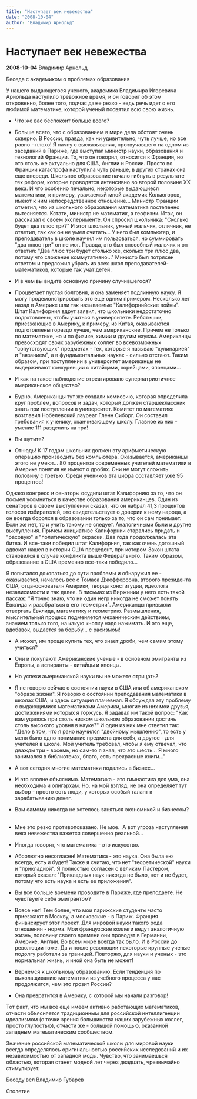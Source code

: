 ```yaml
---
title: "Наступает век невежества"
date: "2008-10-04"
author: "Владимир Арнольд"
---
```


# Наступает век невежества

**2008-10-04** Владимир Арнольд

Беседа с академиком о проблемах образования  

У нашего выдающегося ученого, академика Владимира Игоревича Арнольда наступило тревожное время, и он говорит об этом откровенно, более того, подчас даже резко - ведь речь идет о его любимой математике, которой ученый посвятил всю свою жизнь.

- Что же вас беспокоит больше всего?  

- Больше всего, что с образованием в мире дела обстоят очень скверно. В России, правда, как ни удивительно, чуть лучше, но все равно - плохо! Я начну с высказывания, прозвучавшего на одном из заседаний в Париже, где выступал министр науки, образования и технологий Франции. То, что он говорил, относится к Франции, но это столь же актуально для США, Англии и России. Просто во Франции катастрофа наступила чуть раньше, в других странах она еще впереди. Школьное образование начало гибнуть в результате тех реформ, которые проводятся интенсивно во второй половине ХХ века. И что особенно печально, некоторые выдающиеся математики, к примеру, уважаемый мной академик Колмогоров, имеют к ним непосредственное отношение... Министр Франции отметил, что из школьного образования математика постепенно вытесняется. Кстати, министр не математик, а геофизик. Итак, он рассказал о своем эксперименте. Он спросил школьника: "Сколько будет два плюс три?" И этот школьник, умный мальчик, отличник, не ответил, так как он не умел считать... У него был компьютер, и преподаватель в школе научил им пользоваться, но суммировать "два плюс три" он не мог. Правда, это был способный мальчик и он ответил: "Два плюс три будет столько же, сколько три плюс два, потому что сложение коммутативно..." Министр был потрясен ответом и предложил убрать из всех школ преподавателей-математиков, которые так учат детей.  

- И в чем вы видите основную причину случившегося?  

- Процветает пустая болтовня, и она заменяет подлинную науку. Я могу продемонстрировать это еще одним примером. Несколько лет назад в Америке шли так называемые "Калифорнийские войны". Штат Калифорния вдруг заявил, что школьники недостаточно подготовлены, чтобы учиться в университете. Ребятишки, приезжающие в Америку, к примеру, из Китая, оказываются подготовлены гораздо лучше, чем американские. Причем не только по математике, но и по физике, химии и другим наукам. Американцы превосходят своих зарубежных коллег во всевозможных "сопутствующих" предметах - тех, которые я называю "кулинарией" и "вязанием", а в фундаментальных науках - сильно отстают. Таким образом, при поступлении в университет американцы не выдерживают конкуренции с китайцами, корейцами, японцами...  

- И как на такое наблюдение отреагировало суперпатриотичное американское общество?  

- Бурно. Американцы тут же создали комиссию, которая определила круг проблем, вопросов и задач, который должен старшеклассник знать при поступлении в университет. Комитет по математике возглавил Нобелевский лауреат Гленн Сиборг. Он составил требования к ученику, оканчивающему школу. Главное из них - умение 111 разделить на три!  

- Вы шутите?  

- Отнюдь! К 17 годам школьник должен эту арифметическую операцию производить без компьютера. Оказывается, американцы этого не умеют... 80 процентов современных учителей математики в Америке понятия не имеют о дробях. Они не могут сложить половину с третью. Среди учеников эта цифра составляет уже 95 процентов!  

Однако конгресс и сенаторы осудили штат Калифорнию за то, что он посмел усомниться в качестве образования американцев. Один из сенаторов в своем выступлении сказал, что он набрал 41,3 процентов голосов избирателей, это свидетельствует о доверии к нему народа, а он всегда боролся в образовании только за то, что он сам понимает. Если же нет, то и учить такому не следует. Аналогичными были и другие выступления. Причем инициативе Калифорнии старались придать и "расовую" и "политическую" окраски. Два года продолжалась эта битва. И все-таки победил штат Калифорния, так как очень дотошный адвокат нашел в истории США прецедент, при котором Закон штата становился в случае конфликта выше Федерального. Таким образом, образование в США временно все-таки победило...  

Я попытался докопаться до сути проблемы и обнаружил ее - оказывается, началось все с Томаса Джефферсона, второго президента США, отца-основателя Америки, творца конституции, идеолога независимости и так далее. В письмах из Виржинии у него есть такой пассаж: "Я точно знаю, что ни один негр никогда не сможет понять Евклида и разобраться в его геометрии". Американцы привыкли отвергать Евклида, математику и геометрию. Размышления, мыслительный процесс подменяется механическим действием, знанием только того, на какую кнопку надо нажимать. И это еще, вдобавок, выдается за борьбу... с расизмом!  

- А может, им проще купить тех, что знает дроби, чем самим этому учиться?  

- Они и покупают! Американские ученые - в основном эмигранты из Европы, а аспиранты - китайцы и японцы.  

- Но успехи американской науки вы не можете отрицать?  

- Я не говорю сейчас о состоянии науки в США или об американском "образе жизни". Я говорю о состоянии преподавания математики в школах США, и здесь ситуация плачевная. Я обсуждал эту проблему с выдающимися математиками Америки, многие из них мои друзья, достижениями которых я горжусь. Я задавал им такой вопрос: "Как вам удалось при столь низком школьном образовании достичь столь высокого уровня в науке?" И один из них мне ответил так: "Дело в том, что я рано научился "двойному мышлению", то есть у меня было одно понимание предмета для себя, а другое - для учителей в школе. Мой учитель требовал, чтобы я ему отвечал, что дважды три - восемь, но сам-то я знал, что это шесть... Я много занимался в библиотеках, благо, есть прекрасные книги..."  

- А вот сегодня многие математики подались в бизнес...  

- И это вполне объяснимо. Математика - это гимнастика для ума, она необходима и олигархам. Но, на мой взгляд, не она определяет тут выбор - просто есть люди, у которых особый талант к зарабатыванию денег.  

- Вам самому никогда не хотелось заняться экономикой и бизнесом?  

- Мне это резко противопоказано. Не мое.  А вот угроза наступления века невежества кажется совершенно реальной...  

- Иногда говорят, что математика - это искусство.  

- Абсолютно несогласен! Математика - это наука. Она была ею всегда, есть и будет! Также я считаю, что нет "теоретической" науки и "прикладной". Я полностью согласен с великим Пастером, который сказал: "Прикладных наук никогда не было, нет и не будет, потому что есть наука и есть ее приложения".  

- Вы все больше времени проводите в Париже, где преподаете. Не чувствуете себя эмигрантом?  

- Вовсе нет! Тем более, что мои парижские студенты часто приезжают в Москву, а московские - в Париж. Франция финансирует этот проект. Для мировой науки такого рода отношения - норма. Мои французские коллеги ведут аналогичную жизнь, половину своего времени они проводят в Германии, Америке, Англии. Во всем мире всегда так было. И в России до революции тоже. Да и после революции некоторые крупные ученые подолгу работали за границей. Повторяю, для науки и ученых - это нормальная жизнь, и иной она быть не может!  

- Вернемся к школьному образованию. Если тенденция по выхолащиванию математики из учебного процесса у нас продолжится, чем это грозит России?  

- Она превратится в Америку, с которой мы начали разговор!  

Тот факт, что мы все еще имеем активно работающих математиков, отчасти объясняется традиционным для российской интеллигенции идеализмом (с точки зрения большинства наших зарубежных коллег, просто глупостью), отчасти же - большой помощью, оказанной западным математическим сообществом.  

Значение российской математической школы для мировой науки всегда определялось оригинальностью российских исследований и их независимостью от западной моды. Чувство, что занимаешься областью, которая станет модной лет через двадцать, чрезвычайно стимулирует.  

Беседу вел Владимир Губарев

Столетие